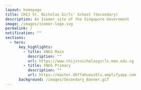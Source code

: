 ```yaml
---
layout: homepage
title: CHIJ St. Nicholas Girls' School (Secondary)
description: An Isomer site of the Singapore Government
image: /images/isomer-logo.svg
permalink: /
notification: ""
sections:
  - hero:
      key_highlights:
        - title: SNGS Main
          description: ""
          url: https://www.chijstnicholasgirls.moe.edu.sg
        - title: SNGS Primary
          description: ""
          url: https://master.d6ffahuouz5lv.amplifyapp.com
      background: /images/Secondary_Banner.gif
---
```

